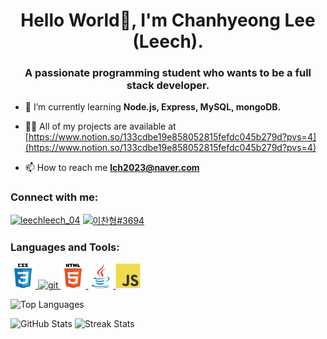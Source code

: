 

<h1 align="center">Hello World👋, I'm Chanhyeong Lee (Leech).</h1>
<h3 align="center">A passionate programming student who wants to be a full stack developer.</h3>

- 🌱 I’m currently learning **Node.js, Express, MySQL, mongoDB.**

- 👨‍💻 All of my projects are available at [https://www.notion.so/133cdbe19e858052815fefdc045b279d?pvs=4](https://www.notion.so/133cdbe19e858052815fefdc045b279d?pvs=4)

- 📫 How to reach me **lch2023@naver.com**

<h3 align="left">Connect with me:</h3>
<p align="left">
<a href="https://instagram.com/leechleech_04" target="blank"><img align="center" src="https://raw.githubusercontent.com/rahuldkjain/github-profile-readme-generator/master/src/images/icons/Social/instagram.svg" alt="leechleech_04" height="30" width="40" /></a>
<a href="https://discord.gg/이찬형#3694" target="blank"><img align="center" src="https://raw.githubusercontent.com/rahuldkjain/github-profile-readme-generator/master/src/images/icons/Social/discord.svg" alt="이찬형#3694" height="30" width="40" /></a>
</p>

<h3 align="left">Languages and Tools:</h3>
<p align="left"> <a href="https://www.w3schools.com/css/" target="_blank" rel="noreferrer"> <img src="https://raw.githubusercontent.com/devicons/devicon/master/icons/css3/css3-original-wordmark.svg" alt="css3" width="40" height="40"/> </a> <a href="https://git-scm.com/" target="_blank" rel="noreferrer"> <img src="https://www.vectorlogo.zone/logos/git-scm/git-scm-icon.svg" alt="git" width="40" height="40"/> </a> <a href="https://www.w3.org/html/" target="_blank" rel="noreferrer"> <img src="https://raw.githubusercontent.com/devicons/devicon/master/icons/html5/html5-original-wordmark.svg" alt="html5" width="40" height="40"/> </a> <a href="https://www.java.com" target="_blank" rel="noreferrer"> <img src="https://raw.githubusercontent.com/devicons/devicon/master/icons/java/java-original.svg" alt="java" width="40" height="40"/> </a> <a href="https://developer.mozilla.org/en-US/docs/Web/JavaScript" target="_blank" rel="noreferrer"> <img src="https://raw.githubusercontent.com/devicons/devicon/master/icons/javascript/javascript-original.svg" alt="javascript" width="40" height="40"/> </a> </p>

<p align="left">
    <img src="https://github-readme-stats.vercel.app/api/top-langs?username=leechleech04&show_icons=true&locale=en&layout=compact" alt="Top Languages" width="30%" />
</p>
<p align="left">
    <img src="https://github-readme-stats.vercel.app/api?username=leechleech04&show_icons=true&locale=en" alt="GitHub Stats" width="48%" />
    <img src="https://github-readme-streak-stats.herokuapp.com/?user=leechleech04&" alt="Streak Stats" width="48%" />
</p>


